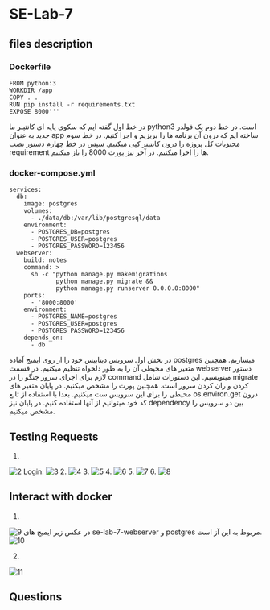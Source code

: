 # SE-Lab-7

## files description
### Dockerfile
```
FROM python:3
WORKDIR /app
COPY . .
RUN pip install -r requirements.txt
EXPOSE 8000'''
```
در خط اول گفته ایم که سکوی پایه ای کانتینر ما python3 است. در خط دوم یک فولدر جدید به عنوان app ساخته ایم که درون آن برنامه ها را بریزیم و اجرا کنیم.
در خط سوم محتویات کل پروژه را درون کانتینر کپی میکنیم. سپس در خط چهارم دستور نصب requirement ها را اجرا میکنیم.
در آخر نیز پورت 8000 را باز میکنیم.

### docker-compose.yml
```
services:
  db:
    image: postgres
    volumes:
      - ./data/db:/var/lib/postgresql/data
    environment:
      - POSTGRES_DB=postgres
      - POSTGRES_USER=postgres
      - POSTGRES_PASSWORD=123456
  webserver: 
    build: notes
    command: >
      sh -c "python manage.py makemigrations
             python manage.py migrate && 
             python manage.py runserver 0.0.0.0:8000"
    ports: 
      - '8000:8000'
    environment:
      - POSTGRES_NAME=postgres
      - POSTGRES_USER=postgres
      - POSTGRES_PASSWORD=123456
    depends_on:
      - db
```
در بخش اول سرویس دیتابیس خود را از روی ایمیج آماده postgres میسازیم. همچنین متغیر های محیطی آن را به طور دلخواه تنظیم میکنیم.
در قسمت webserver دستور لازم برای اجرای سرور جنگو را در command مینویسیم. این دستورات شامل migrate کردن و ران کردن سرور است. همچنین پورت را مشخص میکنیم.
در پایان متغیر های محیطی را برای این سرویس ست میکنیم. بعدا با استفاده از تابع os.environ.get درون کد خود میتوانیم از آنها استفاده کنیم.
در پایان نیز dependency بین دو سرویس را مشخص میکنیم.

## Testing Requests
1.
![2](https://github.com/Software-Engineering-Laboratory-Sharif/SE-Lab-7/assets/39655434/7c84674e-62e8-4c2a-9586-f1e95d4199db)
Login:
![3](https://github.com/Software-Engineering-Laboratory-Sharif/SE-Lab-7/assets/39655434/13dcbd42-9b92-4386-a6f3-7803bf8fa5ab)
2.
![4](https://github.com/Software-Engineering-Laboratory-Sharif/SE-Lab-7/assets/39655434/70f84f8f-e7d0-423b-8f57-a5f5bcd73662)
3.
![5](https://github.com/Software-Engineering-Laboratory-Sharif/SE-Lab-7/assets/39655434/f19a6331-5839-425d-95a1-8783bc4ef1c8)
4.
![6](https://github.com/Software-Engineering-Laboratory-Sharif/SE-Lab-7/assets/39655434/e280c8d8-ffc1-41b0-8c09-6460f0917dfd)
5.
![7](https://github.com/Software-Engineering-Laboratory-Sharif/SE-Lab-7/assets/39655434/b353da63-6bbb-4fe6-aafb-8d6e3695b0ca)
6.
![8](https://github.com/Software-Engineering-Laboratory-Sharif/SE-Lab-7/assets/39655434/981683d9-38bd-4c09-b5ed-6f7f74682bdc)

## Interact with docker
1.
![9](https://github.com/Software-Engineering-Laboratory-Sharif/SE-Lab-7/assets/39655434/a4946577-1738-4807-b649-ffaa92cf0de8)
در عکس زیر ایمیج های se-lab-7-webserver و postgres مربوط به این آز است.
![10](https://github.com/Software-Engineering-Laboratory-Sharif/SE-Lab-7/assets/39655434/7956e113-a802-4909-8a2c-587beb72abe9)

2.
![11](https://github.com/Software-Engineering-Laboratory-Sharif/SE-Lab-7/assets/39655434/6e11f31b-2baf-4db0-b9f8-c0099699c814)

## Questions
